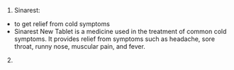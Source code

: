 1. Sinarest: 
- to get relief from cold symptoms
- Sinarest New Tablet is a medicine used in the treatment of common cold symptoms. It provides relief from symptoms such as headache, sore throat, runny nose, muscular pain, and fever.

2. 